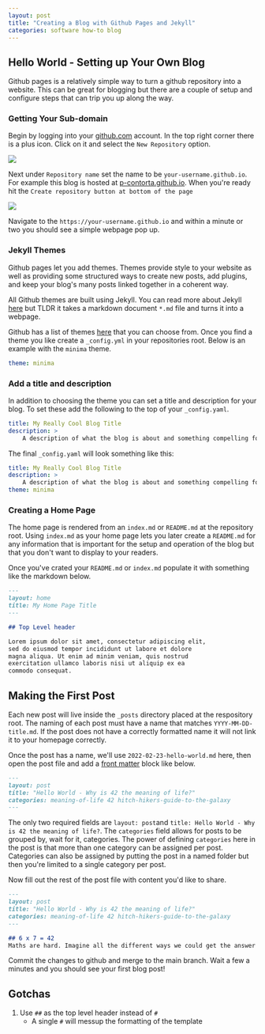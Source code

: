 ```yaml
---
layout: post
title: "Creating a Blog with Github Pages and Jekyll"
categories: software how-to blog
---
```


## Hello World - Setting up Your Own Blog
Github pages is a relatively simple way to turn a github repository into a website. This can be great for blogging but there are a couple of setup and configure steps that can trip you up along the way.

### Getting Your Sub-domain
Begin by logging into your [github.com](https://github.com) account. In the top right corner there is a plus icon. Click on it and select the `New Repository` option.

<img name="create-new-repo-dropdown" src="{{site.baseurl}}{{assets/img/hello-world/new-repo-menu.jpg}}">


Next under `Repository name` set the name to be `your-username.github.io`. For example this blog is hosted at [p-contorta.github.io](https://p-contorta.github.io). When you're ready hit the `Create repository button at bottom of the page`

<img name="create-repo-form" src="{{site.baseurl}}{{assets/img/hello-world/create-repo.jpg}}">

Navigate to the `https://your-username.github.io` and within a minute or two you should see a simple webpage pop up.

### Jekyll Themes
Github pages let you add themes. Themes provide style to your website as well as providing some structured ways to create new posts, add plugins, and keep your blog's many posts linked together in a coherent way.

All Github themes are built using Jekyll. You can read more about Jekyll [here](https://jekyllrb.com/) but TLDR it takes a markdown document `*.md` file and turns it into a webpage.


Github has a list of themes [here](https://pages.github.com/themes/) that you can choose from. Once you find a theme you like create a `_config.yml` in your repositories root. Below is an example with the `minima` theme.
```yaml
theme: minima
```

### Add a title and description
In addition to choosing the theme you can set a title and description for your blog. To set these add the following to the top of your `_config.yaml`.
```yaml
title: My Really Cool Blog Title
description: >
    A description of what the blog is about and something compelling for the reader.
```

The final `_config.yaml` will look something like this:
```yaml
title: My Really Cool Blog Title
description: >
    A description of what the blog is about and something compelling for the reader.
theme: minima
```


### Creating a Home Page
The home page is rendered from an `index.md` or `README.md` at the repository root. Using `index.md` as your home page lets you later create a `README.md` for any information that is important for the setup and operation of the blog but that you don't want to display to your readers.

Once you've crated your `README.md` or `index.md` populate it with something like the markdown below.

```markdown
---
layout: home
title: My Home Page Title
---

## Top Level header

Lorem ipsum dolor sit amet, consectetur adipiscing elit, 
sed do eiusmod tempor incididunt ut labore et dolore 
magna aliqua. Ut enim ad minim veniam, quis nostrud 
exercitation ullamco laboris nisi ut aliquip ex ea 
commodo consequat.

```

## Making the First Post

Each new post will live inside the `_posts` directory placed at the respository root. The naming of each post must have a name that matches `YYYY-MM-DD-title.md`. If the post does not have a correctly formatted name it will not link it to your homepage correctly.

Once the post has a name, we'll use `2022-02-23-hello-world.md` here, then open the post file and add a [front matter](https://jekyllrb.com/docs/front-matter/) block like below.

```markdown
---
layout: post
title: "Hello World - Why is 42 the meaning of life?"
categories: meaning-of-life 42 hitch-hikers-guide-to-the-galaxy
---
```

The only two required fields are `layout: post`and `title: Hello World - Why is 42 the meaning of life?`. The `categories` field allows for posts to be grouped by, wait for it, categories. The power of defining `categories` here in the post is that more than one category can be assigned per post. Categories can also be assigned by putting the post in a named folder but then you're limited to a single category per post.

Now fill out the rest of the post file with content you'd like to share.

```markdown
---
layout: post
title: "Hello World - Why is 42 the meaning of life?"
categories: meaning-of-life 42 hitch-hikers-guide-to-the-galaxy
---

## 6 x 7 = 42
Maths are hard. Imagine all the different ways we could get the answer 42? `6 x 7 = 42`, `2 x 26 = 42`, `84/2 = 42`. Just wow! 

```

Commit the changes to github and merge to the main branch. Wait a few a minutes and you should see your first blog post!


## Gotchas
1. Use `##` as the top level header instead of `#`
   - A single `#` will messup the formatting of the template
